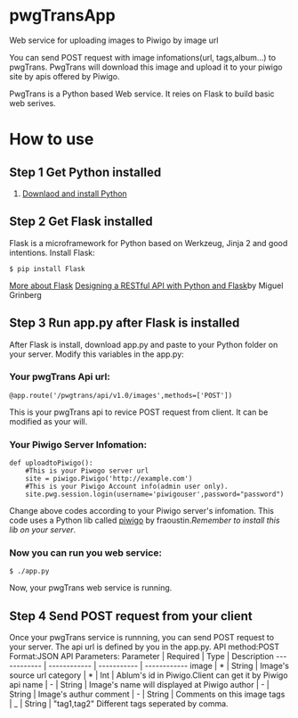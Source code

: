 # pwgTransApp
Web service for uploading images to Piwigo by image url 

You can send POST request with image infomations(url, tags,album...) to pwgTrans. PwgTrans will download this image and upload it to your piwigo site by apis offered by Piwigo.

PwgTrans is a Python based Web service. It reies on Flask to build basic web serives.

# How to use
## Step 1 Get Python installed
1. [Downlaod and install Python](https://wiki.python.org/moin/BeginnersGuide/Download)

## Step 2 Get Flask installed
Flask is a microframework for Python based on Werkzeug, Jinja 2 and good intentions.
Install Flask:
```
$ pip install Flask
```
[More about Flask](http://flask.pocoo.org/)
[Designing a RESTful API with Python and Flask](https://blog.miguelgrinberg.com/post/designing-a-restful-api-with-python-and-flask)by Miguel Grinberg

## Step 3 Run app.py after Flask is installed
After Flask is install, download app.py and paste to your Python folder on your server.
Modify this variables in the app.py:


### Your pwgTrans Api url:
```
@app.route('/pwgtrans/api/v1.0/images',methods=['POST'])
```
This is your pwgTrans api to revice POST request from client. It can be modified as your will.

### Your Piwigo Server Infomation:
```
def uploadtoPiwigo():
    #This is your Piwogo server url
    site = piwigo.Piwigo('http://example.com')
    #This is your Piwigo Account info(admin user only).
    site.pwg.session.login(username='piwigouser',password="password")
```
Change above codes according to your Piwigo server's infomation. This code uses a Python lib called [piwigo](https://github.com/fraoustin/piwigo) by fraoustin.*Remember to install this lib on your server*.

### Now you can run you web service:
```
$ ./app.py
```
Now, your pwgTrans web service is running.

## Step 4 Send POST request from your client
Once your pwgTrans service is runnning, you can send POST request to your server.
The api url is defined by you in the app.py.
API method:POST
Format:JSON
API Parameters:
Parameter | Required | Type | Description
------------ | ------------ | ----------- | ------------
image | * | String | Image's source url
category | * | Int | Ablum's id in Piwigo.Client can get it by Piwigo api
name | - | String | Image's name will displayed at Piwigo
author | - | String | Image's authur
comment | - | String | Comments on this image
tags | _ | String | "tag1,tag2" Different tags seperated by comma. 
